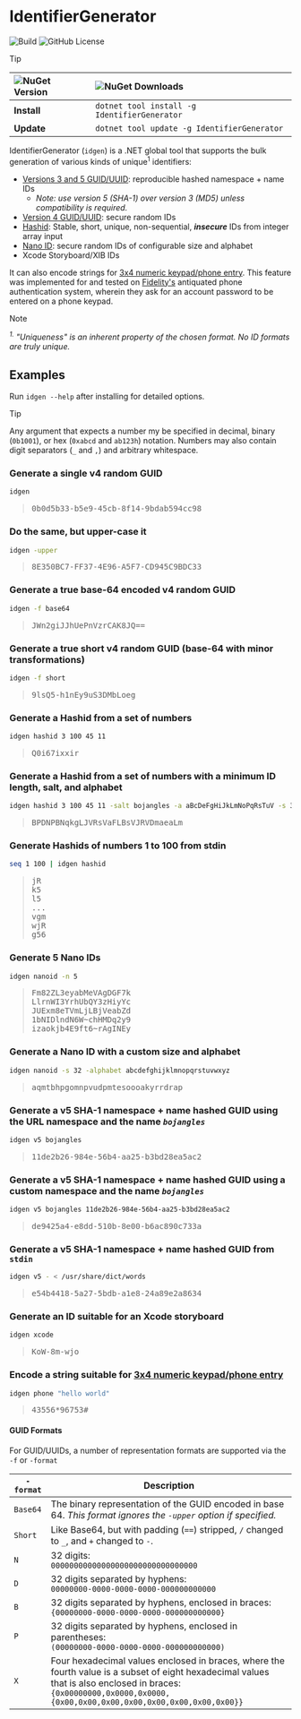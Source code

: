 # IdentifierGenerator

![Build](https://img.shields.io/github/actions/workflow/status/abock/idgen/build.yml)
![GitHub License](https://img.shields.io/github/license/abock/idgen)

> [!TIP]
> | ![NuGet Version](https://img.shields.io/nuget/v/IdentifierGenerator) | ![NuGet Downloads](https://img.shields.io/nuget/dt/IdentifierGenerator) |
> |:--|:--|
> | **Install** | `dotnet tool install -g IdentifierGenerator` |
> | **Update** | `dotnet tool update -g IdentifierGenerator`|

IdentifierGenerator (`idgen`) is a .NET global tool that supports the bulk generation of various kinds of unique<sup>1</sup> identifiers:

* [Versions 3 and 5 GUID/UUID](https://en.wikipedia.org/wiki/Universally_unique_identifier#Versions_3_and_5_(namespace_name-based)): reproducible hashed namespace + name IDs
  * _Note: use version 5 (SHA-1) over version 3 (MD5) unless compatibility is required._
* [Version 4 GUID/UUID](https://en.wikipedia.org/wiki/Universally_unique_identifier#Version_4_(random)): secure random IDs
* [Hashid](https://hashids.org/): Stable, short, unique, non-sequential, **_insecure_** IDs from integer array input
* [Nano ID](https://zelark.github.io/nano-id-cc/): secure random IDs of configurable size and alphabet
* Xcode Storyboard/XIB IDs

It can also encode strings for [3x4 numeric keypad/phone entry][phonewords]. This feature was implemented for and tested on [Fidelity's](https://www.fidelity.com/) antiquated phone authentication system, wherein they ask for an account password to be entered on a phone keypad.

> [!NOTE]
>
> _<sup>1.</sup> "Uniqueness" is an inherent property of the chosen format. No ID formats are truly unique._

## Examples
Run `idgen --help` after installing for detailed options.

> [!TIP]
> Any argument that expects a number my be specified in decimal, binary (`0b1001`), or hex (`0xabcd` and `ab123h`) notation. Numbers may also contain digit separators (`_` and `,`) and arbitrary whitespace.

### Generate a single v4 random GUID
```bash
idgen
```
> <pre>
> 0b0d5b33-b5e9-45cb-8f14-9bdab594cc98
> </pre>

### Do the same, but upper-case it
```bash
idgen -upper
```
> <pre>
> 8E350BC7-FF37-4E96-A5F7-CD945C9BDC33
> </pre>

### Generate a true base-64 encoded v4 random GUID
```bash
idgen -f base64
```
> <pre>
> JWn2giJJhUePnVzrCAK8JQ==
> </pre>

### Generate a true short v4 random GUID (base-64 with minor transformations)
```bash
idgen -f short
```
> <pre>
> 9lsQ5-h1nEy9uS3DMbLoeg
> </pre>

### Generate a Hashid from a set of numbers
```bash
idgen hashid 3 100 45 11
```
> <pre>
> Q0i67ixxir
> </pre>

### Generate a Hashid from a set of numbers with a minimum ID length, salt, and alphabet
```bash
idgen hashid 3 100 45 11 -salt bojangles -a aBcDeFgHiJkLmNoPqRsTuV -s 32
```
> <pre>
> BPDNPBNqkgLJVRsVaFLBsVJRVDmaeaLm
> </pre>

### Generate Hashids of numbers 1 to 100 from stdin
```bash
seq 1 100 | idgen hashid
```
> <pre>
> jR
> k5
> l5
> ...
> vgm
> wjR
> g56
> </pre>

### Generate 5 Nano IDs
```bash
idgen nanoid -n 5
```
> <pre>
> Fm82ZL3eyabMeVAgDGF7k
> LlrnWI3YrhUbQY3zHiyYc
> JUExm8eTVmLjLBjVeabZd
> 1bNIDlndN6W~chHMDq2y9
> izaokjb4E9ft6~rAgINEy
> </pre>

### Generate a Nano ID with a custom size and alphabet
```bash
idgen nanoid -s 32 -alphabet abcdefghijklmnopqrstuvwxyz
```
> <pre>
> aqmtbhpgomnpvudpmtesoooakyrrdrap
> </pre>

### Generate a v5 SHA-1 namespace + name hashed GUID using the URL namespace and the name _`bojangles`_
```bash
idgen v5 bojangles
```
> <pre>
> 11de2b26-984e-56b4-aa25-b3bd28ea5ac2
> </pre>

### Generate a v5 SHA-1 namespace + name hashed GUID using a custom namespace and the name _`bojangles`_
```bash
idgen v5 bojangles 11de2b26-984e-56b4-aa25-b3bd28ea5ac2
```
> <pre>
> de9425a4-e8dd-510b-8e00-b6ac890c733a
> </pre>

### Generate a v5 SHA-1 namespace + name hashed GUID from `stdin`

```bash
idgen v5 - < /usr/share/dict/words
```
> <pre>
> e54b4418-5a27-5bdb-a1e8-24a89e2a8634
> </pre>

### Generate an ID suitable for an Xcode storyboard
```bash
idgen xcode
```
> <pre>
> KoW-8m-wjo
> </pre>

### Encode a string suitable for [3x4 numeric keypad/phone entry][phonewords]
```bash
idgen phone "hello world"
```
> <pre>
> 43556*96753#
> </pre>

#### GUID Formats
For GUID/UUIDs, a number of representation formats are supported via the `-f` or `-format`

| `-format` | Description |
| --------------- | ----------- |
| `Base64` | The binary representation of the GUID encoded in base 64. _This format ignores the `-upper` option if specified._ |
| `Short` | Like Base64, but with padding (`==`) stripped, `/` changed to `_`, and `+` changed to `-`. |
| `N` | 32 digits:<br>`00000000000000000000000000000000` |
| `D` | 32 digits separated by hyphens:<br>`00000000-0000-0000-0000-000000000000` |
| `B` | 32 digits separated by hyphens, enclosed in braces:<br>`{00000000-0000-0000-0000-000000000000}` |
| `P` | 32 digits separated by hyphens, enclosed in parentheses:<br>`(00000000-0000-0000-0000-000000000000)` |
| `X` | Four hexadecimal values enclosed in braces, where the fourth value is a subset of eight hexadecimal values that is also enclosed in braces:<br>`{0x00000000,0x0000,0x0000,{0x00,0x00,0x00,0x00,0x00,0x00,0x00,0x00}}` |

[phonewords]: https://en.wikipedia.org/wiki/Telephone_keypad